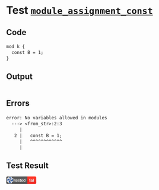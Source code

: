 # Test [`module_assignment_const`](/doc/tests/statement_usage.md#L176)

## Code

```µcad
mod k {
  const B = 1;
}

```

## Output

```,plain
```

## Errors

```,plain
error: No variables allowed in modules
  ---> <from_str>:2:3
     |
   2 |   const B = 1;
     |   ^^^^^^^^^^^^
     |
```

## Test Result

![FAIL](/doc/tests/.test/module_assignment_const.png)
